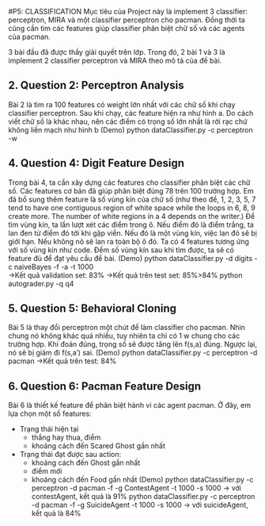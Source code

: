 #P5: CLASSIFICATION
Mục tiêu của Project này là implement 3 classifier: perceptron, MIRA và một classifier perceptron cho pacman.
Đồng thời ta cũng cần tìm các features giúp classifier phân biệt chữ số và các agents của pacman.

3 bài đầu đã được thầy giải quyết trên lớp.
Trong đó, 2 bài 1 và 3 là implement 2 classifier perceptron và MIRA theo mô tả của đề bài.

## 2. Question 2: Perceptron Analysis

Bài 2 là tìm ra 100 features có weight lớn nhất với các chữ số khi chạy classifier perceptron.
Sau khi chạy, các feature hiện ra như hình a.
Do cách viết chữ số là khác nhau, nên các điểm có trọng số lớn nhất là rời rạc chứ không liền mạch như hình b
(Demo)
	python dataClassifier.py -c perceptron -w

## 4. Question 4: Digit Feature Design

Trong bài 4, ta cần xây dựng các features cho classifier phân biệt các chữ số.
Các features cơ bản đã giúp phân biệt đúng 78 trên 100 trường hợp.
Em đã bổ sung thêm feature là số vùng kín của chữ số 
(như theo đề, 1, 2, 3, 5, 7 tend to have one contiguous region of white space while the loops in 6, 8, 9 create more.
The number of white regions in a 4 depends on the writer.) 
Để tìm vùng kín, ta lần lượt xét các điểm trong ô. Nếu điểm đó là điểm trắng, ta lan đen từ điểm đó tới khi gặp viền.
Nếu đó là một vùng kín, việc lan đó sẽ bị giới hạn. Nếu không nõ sẽ lan ra toàn bộ ô đó.
Ta có 4 features tương ứng với số vùng kín như code.
Đếm số vùng kín sau khi tìm được, ta sẽ có feature đủ để đạt yêu cầu đề bài.
(Demo)
	python dataClassifier.py -d digits -c naiveBayes -f -a -t 1000  
		->Kết quả validation set: 83%
		->Kết quả trên test set: 85%>84%
	python autograder.py -q q4
	
## 5. Question 5: Behavioral Cloning

Bài 5 là thay đổi perceptron một chút để làm classifier cho pacman.
Nhìn chung nó không khác quá nhiều, tuy nhiên ta chỉ có 1 w chung cho các trường hợp.
Khi đoán đúng, trọng số sẽ được tăng lên f(s,a) đúng. Ngược lại, nó sẽ bị giảm đi f(s,a′) sai.
(Demo)
	python dataClassifier.py -c perceptron -d pacman
		->Kết quả trên test: 84%

## 6. Question 6: Pacman Feature Design

Bài 6 là thiết kế feature để phân biệt hành vi các agent pacman.
Ở đây, em lựa chọn một số features:
 - Trạng thái hiện tại 
   + thắng hay thua, điểm
   + khoảng cách đến Scared Ghost gần nhất
 - Trạng thái đạt được sau action:
   + khoảng cách đến Ghost gần nhất
   + điểm mới
   + khoảng cách đến Food gần nhất
(Demo)
	python dataClassifier.py -c perceptron -d pacman -f -g ContestAgent -t 1000 -s 1000
		-> với contestAgent, kết quả là 91%
	python dataClassifier.py -c perceptron -d pacman -f -g SuicideAgent -t 1000 -s 1000
		-> với suicideAgent, kết quả là 84%